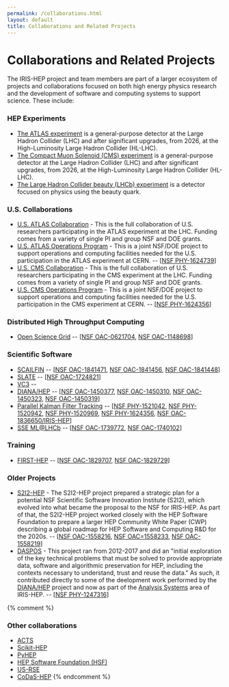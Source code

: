 ```yaml
---
permalink: /collaborations.html
layout: default
title: Collaborations and Related Projects
---
```


# Collaborations and Related Projects

The IRIS-HEP project and team members are part of a larger ecosystem of 
projects and collaborations focused on both high energy physics research and 
the development of software and computing systems to support science. These 
include:

### HEP Experiments

  * [The ATLAS experiment](https://home.cern/science/experiments/atlas) is a general-purpose detector at the Large Hadron Collider (LHC) and after significant upgrades, from 2026, at the High-Luminosity Large Hadron Collider (HL-LHC).
  * [The Compact Muon Solenoid (CMS) experiment](https://home.cern/science/experiments/cms) is a general-purpose detector at the Large Hadron Collider (LHC) and after significant upgrades, from 2026, at the High-Luminosity Large Hadron Collider (HL-LHC).
  * [The Large Hadron Collider beauty (LHCb) experiment](https://home.cern/science/experiments/lhcb) is a detector focused on physics using the beauty quark. 

### U.S. Collaborations

  * [U.S. ATLAS Collaboration](https://po.usatlas.bnl.gov/) - This is the full collaboration of U.S. researchers participating in the ATLAS experiment at the LHC. Funding comes from a variety of single PI and group NSF and DOE grants.
  * [U.S. ATLAS Operations Program](https://po.usatlas.bnl.gov/programoffice/op.php) - This is a joint NSF/DOE project to support operations and computing facilities needed for the U.S. participation in the ATLAS experiment at CERN. -- [[NSF PHY-1624739](https://www.nsf.gov/awardsearch/showAward?AWD_ID=1624739)]
  * [U.S. CMS Collaboration](https://uscms.org/index.shtml) - This is the full collaboration of U.S. researchers participating in the CMS experiment at the LHC. Funding comes from a variety of single PI and group NSF and DOE grants.
  * [U.S. CMS Operations Program](https://uscms.org/uscms_at_work/rpo/index.shtml) - This is a joint NSF/DOE project to support operations and computing facilities needed for the U.S. participation in the CMS experiment at CERN. -- [[NSF PHY-1624356](https://www.nsf.gov/awardsearch/showAward?AWD_ID=1624356&HistoricalAwards=false)]

### Distributed High Throughput Computing

  * [Open Science Grid](https://opensciencegrid.org/) -- [[NSF OAC-0621704](https://www.nsf.gov/awardsearch/showAward?AWD_ID=0621704&HistoricalAwards=false), [NSF OAC-1148698](https://www.nsf.gov/awardsearch/showAward?AWD_ID=1148698&HistoricalAwards=false)]

### Scientific Software

  * [SCAILFIN](https://scailfin.github.io/) -- [[NSF OAC-1841471](https://www.nsf.gov/awardsearch/showAward?AWD_ID=1841471&HistoricalAwards=false), [NSF OAC-1841456](https://www.nsf.gov/awardsearch/showAward?AWD_ID=1841456&HistoricalAwards=false), [NSF OAC-1841448](https://www.nsf.gov/awardsearch/showAward?AWD_ID=1841448&HistoricalAwards=false)]
  * [SLATE](https://slateci.io) -- [[NSF OAC-1724821](https://www.nsf.gov/awardsearch/showAward?AWD_ID=1724821&HistoricalAwards=false)]
  * [VC3](https://www.virtualclusters.org) -- 
  * [DIANA/HEP](http://diana-hep.org/) -- [[NSF OAC-1450377](https://www.nsf.gov/awardsearch/showAward?AWD_ID=1450377&HistoricalAwards=false), [NSF OAC-1450310](https://www.nsf.gov/awardsearch/showAward?AWD_ID=1450310&HistoricalAwards=false), [NSF OAC-1450323](https://www.nsf.gov/awardsearch/showAward?AWD_ID=1450323&HistoricalAwards=false), [NSF OAC-1450319](https://www.nsf.gov/awardsearch/showAward?AWD_ID=1450319&HistoricalAwards=false)]
  * [Parallel Kalman Filter Tracking](http://trackreco.github.io/) -- [[NSF PHY-1521042](https://www.nsf.gov/awardsearch/showAward?AWD_ID=1521042&HistoricalAwards=false), [NSF PHY-1520942](https://www.nsf.gov/awardsearch/showAward?AWD_ID=1520942&HistoricalAwards=false), [NSF PHY-1520969](https://www.nsf.gov/awardsearch/showAward?AWD_ID=1520969&HistoricalAwards=false), [NSF PHY-1624356](https://www.nsf.gov/awardsearch/showAward?AWD_ID=1624356&HistoricalAwards=false), [NSF OAC-1836650/IRIS-HEP](https://www.nsf.gov/awardsearch/showAward?AWD_ID=1836650&HistoricalAwards=false)] 
  * [SSE ML@LHCb](https://sse-ml-lhcb.gitlab.io/) -- [[NSF OAC-1739772](https://www.nsf.gov/awardsearch/showAward?AWD_ID=1739772&HistoricalAwards=false), [NSF OAC-1740102](https://www.nsf.gov/awardsearch/showAward?AWD_ID=1740102&HistoricalAwards=false)] 

### Training

  * [FIRST-HEP](http://first-hep.org/) -- [[NSF OAC-1829707](https://www.nsf.gov/awardsearch/showAward?AWD_ID=1829707&HistoricalAwards=false), [NSF OAC-1829729](https://www.nsf.gov/awardsearch/showAward?AWD_ID=1829729&HistoricalAwards=false)]

### Older Projects

  * [S2I2-HEP](http://s2i2-hep.org/) - The S2I2-HEP project prepared a strategic plan for a potential NSF Scientific Software Innovation Institute (S2I2), which evolved into what became the proposal to the NSF for IRIS-HEP. As part of that, the S2I2-HEP project worked closely with the HEP Software Foundation to prepare a larger HEP Community White Paper (CWP) describing a global roadmap for HEP Software and Computing R&D for the 2020s. -- [[NSF OAC-1558216](https://www.nsf.gov/awardsearch/showAward?AWD_ID=1558216&HistoricalAwards=false), [NSF OAC=1558233](https://www.nsf.gov/awardsearch/showAward?AWD_ID=1558233&HistoricalAwards=false), [NSF OAC-1558219](https://www.nsf.gov/awardsearch/showAward?AWD_ID=1558219&HistoricalAwards=false)]
  * [DASPOS](http://daspos.org/) - This project ran from 2012-2017 and did an "initial exploration of the key technical problems that must be solved to provide appropriate data, software and algorithmic preservation for HEP, including the contexts necessary to understand, trust and reuse the data." As such, it contributed directly to some of the deelopment work performed by the [DIANA/HEP](http://diana-hep.org/) project and now as part of the [Analysis Systems](/as) area of IRIS-HEP. -- [[NSF PHY-1247316](https://www.nsf.gov/awardsearch/showAward?AWD_ID=1247316)]

{% comment %}
### Other collaborations

  * [ACTS](https://gitlab.cern.ch/acts)
  * [Scikit-HEP](http://scikit-hep.org)
  * [PyHEP](https://hepsoftwarefoundation.org/workinggroups/pyhep.html)
  * [HEP Software Foundation (HSF)](https://hepsoftwarefoundation.org)
  * [US-RSE](http://us-rse.org)
  * [CoDaS-HEP](http://codas-hep.org/) 
{% endcomment %}


